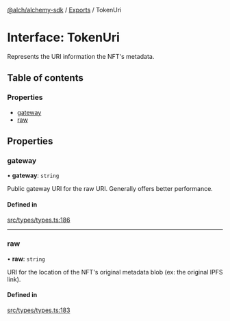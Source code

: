 [@alch/alchemy-sdk](../README.md) / [Exports](../modules.md) / TokenUri

# Interface: TokenUri

Represents the URI information the NFT's metadata.

## Table of contents

### Properties

- [gateway](TokenUri.md#gateway)
- [raw](TokenUri.md#raw)

## Properties

### gateway

• **gateway**: `string`

Public gateway URI for the raw URI. Generally offers better performance.

#### Defined in

[src/types/types.ts:186](https://github.com/alchemyplatform/alchemy-sdk-js/blob/598aca2/src/types/types.ts#L186)

___

### raw

• **raw**: `string`

URI for the location of the NFT's original metadata blob (ex: the original
IPFS link).

#### Defined in

[src/types/types.ts:183](https://github.com/alchemyplatform/alchemy-sdk-js/blob/598aca2/src/types/types.ts#L183)
